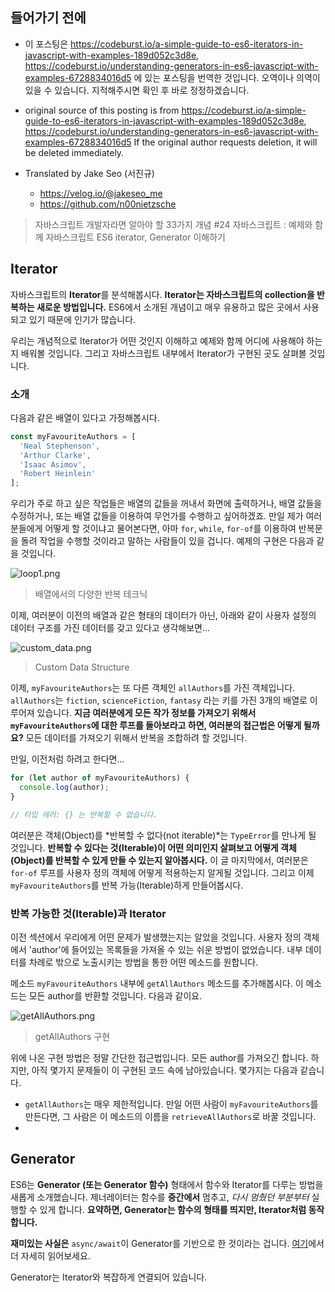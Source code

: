 ## 들어가기 전에

- 이 포스팅은 https://codeburst.io/a-simple-guide-to-es6-iterators-in-javascript-with-examples-189d052c3d8e, https://codeburst.io/understanding-generators-in-es6-javascript-with-examples-6728834016d5 에 있는 포스팅을 번역한 것입니다. 오역이나 의역이 있을 수 있습니다. 지적해주시면 확인 후 바로 정정하겠습니다.

- original source of this posting is from https://codeburst.io/a-simple-guide-to-es6-iterators-in-javascript-with-examples-189d052c3d8e, https://codeburst.io/understanding-generators-in-es6-javascript-with-examples-6728834016d5 If the original author requests deletion, it will be deleted immediately.

- Translated by Jake Seo (서진규)

	- https://velog.io/@jakeseo_me
	- https://github.com/n00nietzsche

> 자바스크립트 개발자라면 알아야 할 33가지 개념 #24 자바스크립트 : 예제와 함께 자바스크립트 ES6 iterator, Generator 이해하기

## Iterator

자바스크립트의 **Iterator**를 분석해봅시다. **Iterator는 자바스크립트의 collection을 반복하는 새로운 방법입니다.** ES6에서 소개된 개념이고 매우 유용하고 많은 곳에서 사용되고 있기 때문에 인기가 많습니다.

우리는 개념적으로 Iterator가 어떤 것인지 이해하고 예제와 함께 어디에 사용해야 하는지 배워볼 것입니다. 그리고 자바스크립트 내부에서 Iterator가 구현된 곳도 살펴볼 것입니다.

### 소개

다음과 같은 배열이 있다고 가정해봅시다.

```js
const myFavouriteAuthors = [
  'Neal Stephenson',
  'Arthur Clarke',
  'Isaac Asimov', 
  'Robert Heinlein'
];
```

우리가 주로 하고 싶은 작업들은 배열의 값들을 꺼내서 화면에 출력하거나, 배열 값들을 수정하거나, 또는 배열 값들을 이용하여 무언가를 수행하고 싶어하겠죠. 만일 제가 여러분들에게 어떻게 할 것이냐고 물어본다면, 아마 `for`, `while`, `for-of`를 이용하여 반복문을 돌려 작업을 수행할 것이라고 말하는 사람들이 있을 겁니다. 예제의 구현은 다음과 같을 것입니다.

![loop1.png](https://images.velog.io/post-images/jakeseo_me/727dc720-922d-11e9-add5-3155c3e0f52d/loop1.png)
> 배열에서의 다양한 반복 테크닉

이제, 여러분이 이전의 배열과 같은 형태의 데이터가 아닌, 아래와 같이 사용자 설정의 데이터 구조를 가진 데이터를 갖고 있다고 생각해보면...

![custom_data.png](https://images.velog.io/post-images/jakeseo_me/d4bf20f0-922d-11e9-86db-31f8b943b3f7/customdata.png)
> Custom Data Structure

이제, `myFavouriteAuthors`는 또 다른 객체인 `allAuthors`를 가진 객체입니다. `allAuthors`는 `fiction`, `scienceFiction`, `fantasy` 라는 키를 가진 3개의 배열로 이루어져 있습니다. **지금 여러분에게 모든 작가 정보를 가져오기 위해서 `myFavouriteAuthors`에 대한 루프를 돌아보라고 하면, 여러분의 접근법은 어떻게 될까요?** 모든 데이터를 가져오기 위해서 반복을 조합하려 할 것입니다.

만일, 이전처럼 하려고 한다면...

```js
for (let author of myFavouriteAuthors) {
  console.log(author);
}

// 타입 에러: {} 는 반복할 수 없습니다.
```

여러분은 객체(Object)를 *반복할 수 없다(not iterable)*는 `TypeError`를 만나게 될 것입니다. **반복할 수 있다는 것(Iterable)이 어떤 의미인지 살펴보고 어떻게 객체(Object)를 반복할 수 있게 만들 수 있는지 알아봅시다.** 이 글 마지막에서, 여러분은 `for-of` 루프를 사용자 정의 객체에 어떻게 적용하는지 알게될 것입니다. 그리고 이제 `myFavouriteAuthors`를 반복 가능(Iterable)하게 만들어봅시다.

### 반복 가능한 것(Iterable)과 Iterator

이전 섹션에서 우리에게 어떤 문제가 발생했는지는 알았을 것입니다. 사용자 정의 객체에서 'author'에 들어있는 목록들을 가져올 수 있는 쉬운 방법이 없었습니다. 내부 데이터를 차례로 밖으로 노출시키는 방법을 통한 어떤 메소드를 원합니다. 

메소드 `myFavouriteAuthors` 내부에 `getAllAuthors` 메소드를 추가해봅시다. 이 메소드는 모든 author를 반환할 것입니다. 다음과 같이요.

![getAllAuthors.png](https://images.velog.io/post-images/jakeseo_me/9b3ddee0-932f-11e9-8bae-714c47bf13a6/getAllAuthors.png)
> getAllAuthors 구현

위에 나온 구현 방법은 정말 간단한 접근법입니다. 모든 author를 가져오긴 합니다. 하지만, 아직 몇가지 문제들이 이 구현된 코드 속에 남아있습니다. 몇가지는 다음과 같습니다.

- `getAllAuthors`는 매우 제한적입니다. 만일 어떤 사람이 `myFavouriteAuthors`를 만든다면, 그 사람은 이 메소드의 이름을 `retrieveAllAuthors`로 바꿀 것입니다.
- 

## Generator

ES6는 **Generator (또는 Generator 함수)** 형태에서 함수와 Iterator를 다루는 방법을 새롭게 소개했습니다. 제너레이터는 함수를 **중간에서** 멈추고, *다시 멈췄던 부분부터* 실행할 수 있게 합니다. **요약하면, Generator는 함수의 형태를 띄지만, Iterator처럼 동작합니다.**

**재미있는 사실은** `async/await`이 Generator를 기반으로 한 것이라는 겁니다. [여기](https://tc39.github.io/ecmascript-asyncawait/)에서 더 자세히 읽어보세요.

Generator는 Iterator와 복잡하게 연결되어 있습니다.
